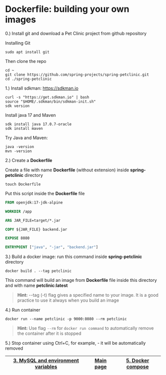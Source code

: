 
# Dockerfile: building your own images

0.) Install git and download a Pet Clinic project from github repository

Installing Git
```shell
sudo apt install git
```

Then clone the repo
```shell
cd ~
git clone https://github.com/spring-projects/spring-petclinic.git
cd ./spring-petclinic
```
1.) Install sdkman: https://sdkman.io

```shell
curl -s "https://get.sdkman.io" | bash
source "$HOME/.sdkman/bin/sdkman-init.sh"
sdk version
```

Install java 17 and Maven 
```shell
sdk install java 17.0.7-oracle
sdk install maven
```

Try Java and Maven:
```shell
java -version
mvn -version
```

2.) Create a **Dockerfile**

Create a file with name **Dockerfile** (without extension) inside **spring-petclinic** directory
```shell
touch Dockerfile
```

Put this script inside the **Dockerfile** file

```dockerfile
FROM openjdk:17-jdk-alpine

WORKDIR /app

ARG JAR_FILE=target/*.jar

COPY ${JAR_FILE} backend.jar

EXPOSE 8080

ENTRYPOINT ["java", "-jar", "backend.jar"]
```

3.) Build a docker image: run this command inside **spring-petclinic** directory

```shell
docker build . --tag petclinic
```

This command will build an image from **Dockerfile** file inside this directory and with name **petclinic:latest**
> **Hint:** --tag (-t) flag gives a specified name to your image.
> It is a good practice to use it always when you build an image

4.) Run container

```shell
docker run --name petclinic -p 9000:8080 --rm petclinic
```

> **Hint:** Use flag ```--rm``` for ```docker run command``` to automatically remove the container after it is stopped

5.) Stop container using Ctrl+C, for example, - it will be automatically removed


| [3. MySQL and environment variables ](4_mysql_environment_variables.md) | [Main page](README.md) | [5. Docker compose ](7_docker_compose.md) |
|-------------------------------------------------------------------------|------------------------|-------------------------------------------|
